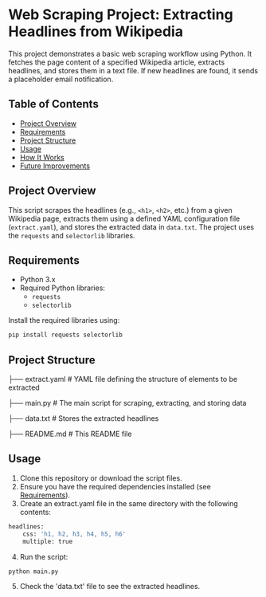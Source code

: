 # Web Scraping Project: Extracting Headlines from Wikipedia

This project demonstrates a basic web scraping workflow using Python. It fetches the page content of a specified Wikipedia article, extracts headlines, and stores them in a text file. If new headlines are found, it sends a placeholder email notification.

## Table of Contents
- [Project Overview](#project-overview)
- [Requirements](#requirements)
- [Project Structure](#project-structure)
- [Usage](#usage)
- [How It Works](#how-it-works)
- [Future Improvements](#future-improvements)

## Project Overview
This script scrapes the headlines (e.g., `<h1>`, `<h2>`, etc.) from a given Wikipedia page, extracts them using a defined YAML configuration file (`extract.yaml`), and stores the extracted data in `data.txt`. The project uses the `requests` and `selectorlib` libraries.

## Requirements
- Python 3.x
- Required Python libraries:
  - `requests`
  - `selectorlib`

Install the required libraries using:
```bash
pip install requests selectorlib
```

## Project Structure

├── extract.yaml     # YAML file defining the structure of elements to be extracted

├── main.py          # The main script for scraping, extracting, and storing data

├── data.txt         # Stores the extracted headlines

├── README.md        # This README file

## Usage
1. Clone this repository or download the script files.
2. Ensure you have the required dependencies installed (see [Requirements](#requirements)).
3. Create an extract.yaml file in the same directory with the following contents:
```bash
headlines:
    css: 'h1, h2, h3, h4, h5, h6'
    multiple: true
```
4. Run the script:
```bash
python main.py
```
5. Check the 'data.txt' file to see the extracted headlines.
